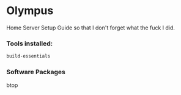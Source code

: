 # Olympus
Home Server Setup Guide so that I don't forget what the fuck I did.

### Tools installed:
```bash
build-essentials
```

### Software Packages
btop
